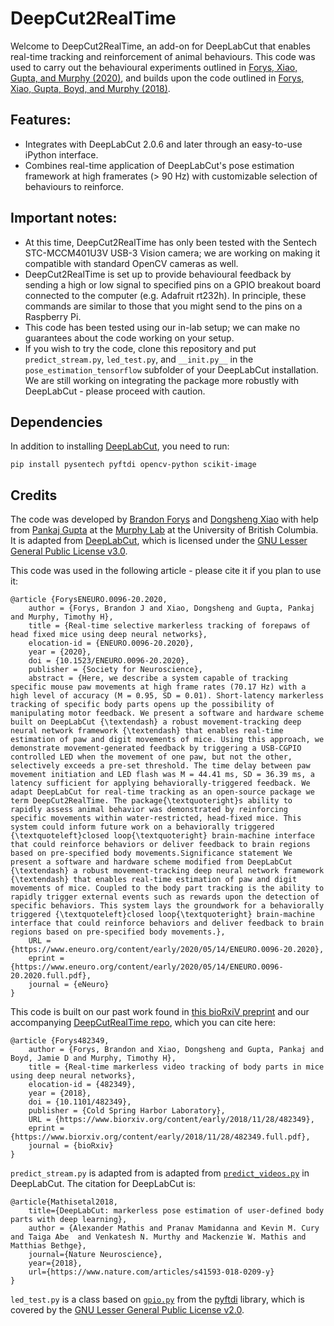# DeepCut2RealTime
Welcome to DeepCut2RealTime, an add-on for DeepLabCut that enables real-time tracking
and reinforcement of animal behaviours. This code was used to carry out the behavioural experiments outlined
in [Forys, Xiao, Gupta, and Murphy (2020)](https://doi.org/10.1523/ENEURO.0096-20.2020), and builds upon the code outlined in [Forys, Xiao, Gupta,
Boyd, and Murphy (2018)](https://doi.org/10.1101/482349).

## Features:
- Integrates with DeepLabCut 2.0.6 and later through an easy-to-use iPython interface.
- Combines real-time application of DeepLabCut's pose estimation framework at high
framerates (> 90 Hz) with customizable selection of behaviours to reinforce.

## Important notes:
- At this time, DeepCut2RealTime has only been tested with the Sentech STC-MCCM401U3V USB-3 Vision camera; we are
working on making it compatible with standard OpenCV cameras as well.
- DeepCut2RealTime is set up to provide behavioural feedback by sending a high or low
signal to specified pins on a GPIO breakout board connected to the computer (e.g. Adafruit rt232h). In
principle, these commands are similar to those that you might send to the pins on a Raspberry Pi.
- This code has been tested using our in-lab setup; we can make no guarantees about the code working on
your setup.
- If you wish to try the code, clone this repository and put `predict_stream.py`, `led_test.py`, and `__init.py__` in the `pose_estimation_tensorflow` subfolder
of your DeepLabCut installation. We are still working on integrating the package more robustly with DeepLabCut - please proceed with caution.

## Dependencies
In addition to installing [DeepLabCut](https://github.com/AlexEMG/DeepLabCut/blob/master/docs/installation.md), you need
to run:
```text
pip install pysentech pyftdi opencv-python scikit-image
```

## Credits
The code was developed by [Brandon Forys](https://github.com/bf777) and [Dongsheng Xiao](https://github.com/DongshengXiao)
with help from [Pankaj Gupta](https://github.com/pankajkgupta) at the [Murphy Lab](https://murphylab.med.ubc.ca/) 
at the University of British Columbia. It is adapted from [DeepLabCut](https://github.com/AlexEMG/DeepLabCut), which is
licensed under the [GNU Lesser General Public License v3.0](https://github.com/AlexEMG/DeepLabCut/blob/master/LICENSE).

This code was used in the following article - please cite it if you plan to use it:
```text
@article {ForysENEURO.0096-20.2020,
	author = {Forys, Brandon J and Xiao, Dongsheng and Gupta, Pankaj and Murphy, Timothy H},
	title = {Real-time selective markerless tracking of forepaws of head fixed mice using deep neural networks},
	elocation-id = {ENEURO.0096-20.2020},
	year = {2020},
	doi = {10.1523/ENEURO.0096-20.2020},
	publisher = {Society for Neuroscience},
	abstract = {Here, we describe a system capable of tracking specific mouse paw movements at high frame rates (70.17 Hz) with a high level of accuracy (M = 0.95, SD = 0.01). Short-latency markerless tracking of specific body parts opens up the possibility of manipulating motor feedback. We present a software and hardware scheme built on DeepLabCut {\textendash} a robust movement-tracking deep neural network framework {\textendash} that enables real-time estimation of paw and digit movements of mice. Using this approach, we demonstrate movement-generated feedback by triggering a USB-CGPIO controlled LED when the movement of one paw, but not the other, selectively exceeds a pre-set threshold. The time delay between paw movement initiation and LED flash was M = 44.41 ms, SD = 36.39 ms, a latency sufficient for applying behaviorally-triggered feedback. We adapt DeepLabCut for real-time tracking as an open-source package we term DeepCut2RealTime. The package{\textquoteright}s ability to rapidly assess animal behavior was demonstrated by reinforcing specific movements within water-restricted, head-fixed mice. This system could inform future work on a behaviorally triggered {\textquoteleft}closed loop{\textquoteright} brain-machine interface that could reinforce behaviors or deliver feedback to brain regions based on pre-specified body movements.Significance statement We present a software and hardware scheme modified from DeepLabCut {\textendash} a robust movement-tracking deep neural network framework {\textendash} that enables real-time estimation of paw and digit movements of mice. Coupled to the body part tracking is the ability to rapidly trigger external events such as rewards upon the detection of specific behaviors. This system lays the groundwork for a behaviorally triggered {\textquoteleft}closed loop{\textquoteright} brain-machine interface that could reinforce behaviors and deliver feedback to brain regions based on pre-specified body movements.},
	URL = {https://www.eneuro.org/content/early/2020/05/14/ENEURO.0096-20.2020},
	eprint = {https://www.eneuro.org/content/early/2020/05/14/ENEURO.0096-20.2020.full.pdf},
	journal = {eNeuro}
}
``` 


This code is built on our past work found in [this bioRxiV preprint](https://doi.org/10.1101/482349)
and our accompanying [DeepCutRealTime repo](https://github.com/bf777/DeepCutRealTime), which you can cite here:
```text
@article {Forys482349,
	author = {Forys, Brandon and Xiao, Dongsheng and Gupta, Pankaj and Boyd, Jamie D and Murphy, Timothy H},
	title = {Real-time markerless video tracking of body parts in mice using deep neural networks},
	elocation-id = {482349},
	year = {2018},
	doi = {10.1101/482349},
	publisher = {Cold Spring Harbor Laboratory},
	URL = {https://www.biorxiv.org/content/early/2018/11/28/482349},
	eprint = {https://www.biorxiv.org/content/early/2018/11/28/482349.full.pdf},
	journal = {bioRxiv}
}
```

`predict_stream.py` is adapted from is adapted from [`predict_videos.py`](https://github.com/AlexEMG/DeepLabCut/blob/master/deeplabcut/pose_estimation_tensorflow/predict_videos.py)
 in DeepLabCut. The citation for DeepLabCut is:
```text
@article{Mathisetal2018,
    title={DeepLabCut: markerless pose estimation of user-defined body parts with deep learning},
    author = {Alexander Mathis and Pranav Mamidanna and Kevin M. Cury and Taiga Abe  and Venkatesh N. Murthy and Mackenzie W. Mathis and Matthias Bethge},
    journal={Nature Neuroscience},
    year={2018},
    url={https://www.nature.com/articles/s41593-018-0209-y}
}
```

`led_test.py` is a class based on [`gpio.py`](https://github.com/eblot/pyftdi/blob/master/pyftdi/tests/gpio.py) from
 the [pyftdi](https://github.com/eblot/pyftdi) library, which is covered by the [GNU Lesser General Public License v2.0](https://eblot.github.io/pyftdi/license.html).